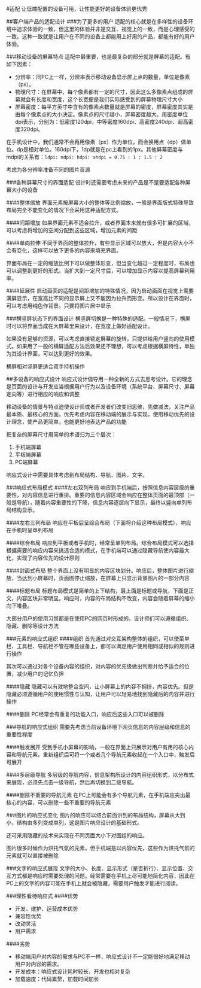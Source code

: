 #适配
让低端配置的设备可用，让性能更好的设备体验更优秀

##客户端产品的适配设计
###为了更多的用户
适配的核心就是在多样性的设备环境中追求体验的一致，但这里的体验并非是交互、视觉上的一致，而是心理感受的一致。这种一致就是让用户在不同的设备上都能用上好用的产品，都能有好的用户体验。

###移动设备的屏幕特点
适配中最重要，也是最复杂的部分就是屏幕的适配。有如下因素：
- 分辨率：同PC上一样，分辨率表示移动设备显示屏上点的数量，单位是像素（px）。
- 物理尺寸：在屏幕中，每个像素都有一定的尺寸，因此这么多像素点组成的屏幕就会有长度和宽度，这个长宽便是我们实际感受到的屏幕物理尺寸大小
- 屏幕密度：每平方英寸中含有的像素点数量就是屏幕的密度，屏幕密度其实是由每个像素点的大小决定。像素点的尺寸越小，屏幕密度越大。用密度单位dpi表示，分别为：低密度120dpi，中等密度160dpi、高密度240dpi、超高密度320dpi。

在手机设计中，我们通常不会再用像素（px）作为单位，而会换用点（dp）做单位。dp是相对单位。160dpi下，1dp就是在pc上看到的1px。其他屏幕密度与mdpi的关系有：`ldpi: mdpi: hdpi: xhdpi = 0.75 : 1 : 1.5 : 2`

考虑为各分辨率准备不同的图片资源

###各种屏幕尺寸的界面适配
设计时还需要考虑未来的产品是不是要适配各种屏幕大小的设备

####整体缩放
界面元素按屏幕大小的整体等比例缩放，一般是界面版式特殊导致布局完全不能变化的情况下会采用这种适配方式。

####间距增加
如果界面元素不适合拉升，或者界面本来就有很多可扩展的区域，可以考虑将增加的空间分配到这些区域，增加元素的间距

####单向拉伸
不同于界面的整体拉升，有些显示区域可以放大，但是内容大小不会有变化，这样可以放下更多的内容来填充界面。

界面布局在一定的缩放比例下可以做整体形变，但当变化超过一定程度时，布局也可以调整到更好的形式。当扩大到一定尺寸后，可以增加显示内容以提高屏幕利用率。

####延展性
启动画面的适配是间距增加的特殊情况，因为启动画面在视觉上需要满屏显示，在宽高比不同的显示屏上又不能因为拉升而形变。所以设计在界面时，可以考虑用纯色作背景。只要将图片居中显示

###横竖屏状态下的界面设计
横竖屏切换是一种特殊的适配。一般情况下，横屏时可以将界面当成在大屏幕里来设计，在宽度上做好适配设计。

如果没有足够的资源，可以考虑直接锁定屏幕的旋转，只提供给用户竖向的使用模式。如果用了一般的横屏适配方法后效果还不理想，可以考虑根据横屏特性，单独为其设计界面，可以达到更好的效果。

横屏相对竖屏更适合双手持机操作

##多设备的响应式设计
响应式设计倡导用一种全新的方式去思考设计。它的理念是页面的设计与开发应当根据用户行为以及设备环境（系统平台、屏幕尺寸、屏幕定向等）进行相应的响应和调整

移动设备的情景与特点迫使设计师或者开发者们改变旧思维，先做减法，关注产品最本质、最核心的方面。优先考虑内容在移动端的展示与实现，使用移动优先的设计理念，使产品更简单，也能更好地表达产品的功能

把复杂的屏幕尺寸用简单的术语归为三个层次：
1. 手机端屏幕
2. 平板端屏幕
3. PC端屏幕

响应式设计中需要具体考虑到布局结构、导航、图片、文字。

###响应式布局模式
####左右双列布局
响应到手机端后，按照信息内容层级的重要性，对内容信息进行重排。重要的信息内容区域会响应在整体页面的最顶部（一般是导航），随着内容重要性的下降，信息内容逐层向下显示，最终以竖向单列布局结构显示。

####左右三列布局
响应在平板后呈综合布局（下面将介绍这种布局模式），响应在手机时呈单列布局

####综合布局
响应到平板或者手机时，经常呈单列布局。综合布局模式可以选择根据需要的响应内容来挑选合适的模式，在手机端可以通过隐藏导航使内容最大化，实现了内容优先的设计原则

####封面式布局
整个界面上没有明显的内容区块划分。响应后，整体图片进行缩放，当达到小屏幕时，页面图停止缩放，在屏幕上只显示背景图片的一部分内容

####标题布局
标题布局模式是简单的上下结构，最上面是标题或导航，下面是正文，内容区块非常明显。响应时，内容的布局结构不改变，内容会随着屏幕的缩小向下堆叠。

大部分用户的使用习惯都是在使用PC的网页时形成的。设计师们可以遵循组织、隐藏、删除等设计方法

###元素的响应式组织
####组织
首先通过对交互架构整体的组织，可以使菜单栏、工具栏、导航栏不管在哪些设备上，都可以满足用户使用相同或相似的规则进行操作

其次可以通过对各个设备内容的组织，对内容的优先级做出判断并给予适合的位置，减少用户的记忆负担

####隐藏
隐藏可以有效地整合空间，让小屏幕上的内容不拥挤，内容优先。但是隐藏必须遵循用户的使用惯性与认知，让用户可以轻易地找到隐藏后的内容并进行操作

####删除
PC经常会有重复的功能入口，响应后这些入口可以被删除

###导航的响应式组织
需要先考虑当前设备环境下网页信息的内容层级和信息的重要性程度

####触发展开
受到手机小屏幕的影响，一般在界面上只展示对用户有用的核心内容和导航元素。重新组织后可将一个或者几个导航元素收起在一个入口中，触发后可展开

####多层级导航
多层级的导航内容，信息架构所设计的内容组织形式，以分布式来展现，必须先点击一级导航，然后再切换到二级导航。

####删除不重要的导航元素
在PC上可能会有多个导航元素，在手机端应突出最核心的内容，可以删除一些不重要的导航元素

###图片的响应式变化
图片的响应可以结合前面讲到的布局结构，屏幕从大到小，结构由多列变成单列，这是图片响应设计的基础形式。

还可采用隐藏的技术来实现在不同页面大小下对图组的响应。

图片很多时候作为烘托气氛的元素，但手机端是以内容优先，这些作为烘托气氛的元素就可以直接被删除

###文字的响应式展现
文字的大小、长度、显示形式（是否折行）、显示位置、交互方式都是响应时需要处理的问题。经常需要在手机上尽可能地简化内容，因此在PC上的文字的内容可能在手机上就会被隐藏，需要用户触发才能进行阅读。

###理性看待响应式
####优势
- 开发、维护、运营成本优势
- 兼容性优势
- 改动灵活
- 用户需求

####劣势
- 移动端用户对内容的需求与PC不一样，响应式设计不一定能很好地满足移动用户对内容的需求。
- 开发成本：响应式设计耗时较长，开发也相对复杂
- 加载速度：代码累赘，加载时间加长

